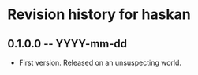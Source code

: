 # Revision history for haskan

## 0.1.0.0 -- YYYY-mm-dd

* First version. Released on an unsuspecting world.
